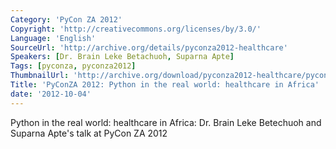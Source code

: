 ```yaml
---
Category: 'PyCon ZA 2012'
Copyright: 'http://creativecommons.org/licenses/by/3.0/'
Language: 'English'
SourceUrl: 'http://archive.org/details/pyconza2012-healthcare'
Speakers: [Dr. Brain Leke Betachuoh, Suparna Apte]
Tags: [pyconza, pyconza2012]
ThumbnailUrl: 'http://archive.org/download/pyconza2012-healthcare/pyconza2012-healthcare.thumbs/pyconza2012-healthcare_000001.jpg'
Title: 'PyConZA 2012: Python in the real world: healthcare in Africa'
date: '2012-10-04'
---
```

Python in the real world: healthcare in Africa: Dr. Brain Leke Betechuoh and Suparna Apte's talk at PyCon ZA 2012